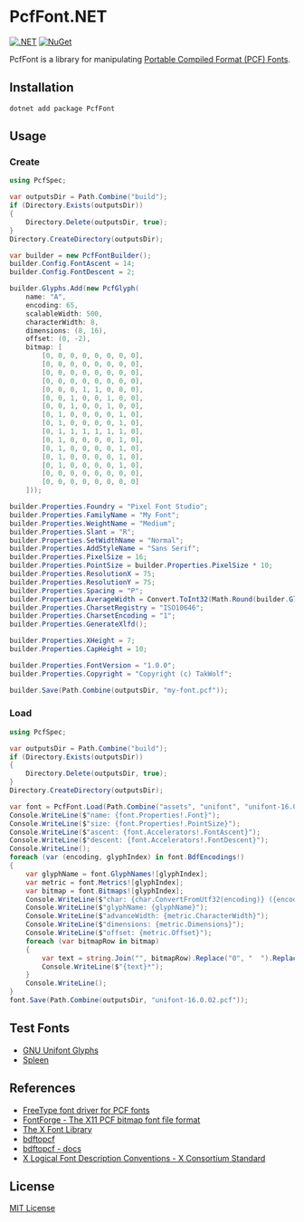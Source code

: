 # PcfFont.NET

[![.NET](https://img.shields.io/badge/dotnet-8.0-mediumpurple)](https://dotnet.microsoft.com)
[![NuGet](https://img.shields.io/nuget/v/PcfFont)](https://www.nuget.org/packages/PcfFont)

PcfFont is a library for manipulating [Portable Compiled Format (PCF) Fonts](https://en.wikipedia.org/wiki/Portable_Compiled_Format).

## Installation

```shell
dotnet add package PcfFont
```

## Usage

### Create

```csharp
using PcfSpec;

var outputsDir = Path.Combine("build");
if (Directory.Exists(outputsDir))
{
    Directory.Delete(outputsDir, true);
}
Directory.CreateDirectory(outputsDir);

var builder = new PcfFontBuilder();
builder.Config.FontAscent = 14;
builder.Config.FontDescent = 2;

builder.Glyphs.Add(new PcfGlyph(
    name: "A",
    encoding: 65,
    scalableWidth: 500,
    characterWidth: 8,
    dimensions: (8, 16),
    offset: (0, -2),
    bitmap: [
        [0, 0, 0, 0, 0, 0, 0, 0],
        [0, 0, 0, 0, 0, 0, 0, 0],
        [0, 0, 0, 0, 0, 0, 0, 0],
        [0, 0, 0, 0, 0, 0, 0, 0],
        [0, 0, 0, 1, 1, 0, 0, 0],
        [0, 0, 1, 0, 0, 1, 0, 0],
        [0, 0, 1, 0, 0, 1, 0, 0],
        [0, 1, 0, 0, 0, 0, 1, 0],
        [0, 1, 0, 0, 0, 0, 1, 0],
        [0, 1, 1, 1, 1, 1, 1, 0],
        [0, 1, 0, 0, 0, 0, 1, 0],
        [0, 1, 0, 0, 0, 0, 1, 0],
        [0, 1, 0, 0, 0, 0, 1, 0],
        [0, 1, 0, 0, 0, 0, 1, 0],
        [0, 0, 0, 0, 0, 0, 0, 0],
        [0, 0, 0, 0, 0, 0, 0, 0]
    ]));

builder.Properties.Foundry = "Pixel Font Studio";
builder.Properties.FamilyName = "My Font";
builder.Properties.WeightName = "Medium";
builder.Properties.Slant = "R";
builder.Properties.SetWidthName = "Normal";
builder.Properties.AddStyleName = "Sans Serif";
builder.Properties.PixelSize = 16;
builder.Properties.PointSize = builder.Properties.PixelSize * 10;
builder.Properties.ResolutionX = 75;
builder.Properties.ResolutionY = 75;
builder.Properties.Spacing = "P";
builder.Properties.AverageWidth = Convert.ToInt32(Math.Round(builder.Glyphs.Sum(glyph => glyph.CharacterWidth * 10) / Convert.ToDouble(builder.Glyphs.Count)));
builder.Properties.CharsetRegistry = "ISO10646";
builder.Properties.CharsetEncoding = "1";
builder.Properties.GenerateXlfd();

builder.Properties.XHeight = 7;
builder.Properties.CapHeight = 10;

builder.Properties.FontVersion = "1.0.0";
builder.Properties.Copyright = "Copyright (c) TakWolf";

builder.Save(Path.Combine(outputsDir, "my-font.pcf"));
```

### Load

```csharp
using PcfSpec;

var outputsDir = Path.Combine("build");
if (Directory.Exists(outputsDir))
{
    Directory.Delete(outputsDir, true);
}
Directory.CreateDirectory(outputsDir);

var font = PcfFont.Load(Path.Combine("assets", "unifont", "unifont-16.0.02.pcf"));
Console.WriteLine($"name: {font.Properties!.Font}");
Console.WriteLine($"size: {font.Properties!.PointSize}");
Console.WriteLine($"ascent: {font.Accelerators!.FontAscent}");
Console.WriteLine($"descent: {font.Accelerators!.FontDescent}");
Console.WriteLine();
foreach (var (encoding, glyphIndex) in font.BdfEncodings!)
{
    var glyphName = font.GlyphNames![glyphIndex];
    var metric = font.Metrics![glyphIndex];
    var bitmap = font.Bitmaps![glyphIndex];
    Console.WriteLine($"char: {char.ConvertFromUtf32(encoding)} ({encoding:X4})");
    Console.WriteLine($"glyphName: {glyphName}");
    Console.WriteLine($"advanceWidth: {metric.CharacterWidth}");
    Console.WriteLine($"dimensions: {metric.Dimensions}");
    Console.WriteLine($"offset: {metric.Offset}");
    foreach (var bitmapRow in bitmap)
    {
        var text = string.Join("", bitmapRow).Replace("0", "  ").Replace("1", "██");
        Console.WriteLine($"{text}*");
    }
    Console.WriteLine();
}
font.Save(Path.Combine(outputsDir, "unifont-16.0.02.pcf"));
```

## Test Fonts

- [GNU Unifont Glyphs](https://unifoundry.com/unifont/index.html)
- [Spleen](https://github.com/fcambus/spleen)

## References

- [FreeType font driver for PCF fonts](https://github.com/freetype/freetype/tree/master/src/pcf)
- [FontForge - The X11 PCF bitmap font file format](https://fontforge.org/docs/techref/pcf-format.html)
- [The X Font Library](https://www.x.org/releases/current/doc/libXfont/fontlib.html)
- [bdftopcf](https://gitlab.freedesktop.org/xorg/util/bdftopcf)
- [bdftopcf - docs](https://www.x.org/releases/current/doc/man/man1/bdftopcf.1.xhtml)
- [X Logical Font Description Conventions - X Consortium Standard](https://www.x.org/releases/current/doc/xorg-docs/xlfd/xlfd.html)

## License

[MIT License](LICENSE)
